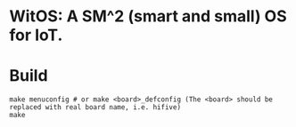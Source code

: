 <h1> WitOS: A SM^2 (smart and small) OS for IoT.</h1>

# Build

```shell
make menuconfig # or make <board>_defconfig (The <board> should be replaced with real board name, i.e. hifive)
make
```
